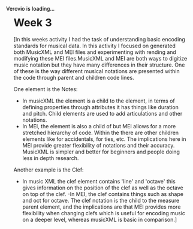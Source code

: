 <!DOCTYPE html>
<html lang="en">
<head>
    <meta charset="utf-8">
    <title>My Piece in Verovio</title>
    <style>
    html, body {
        width: 100%;
        height: 100%;
        margin: 0;
    }
    .header {
        padding: 20px;
        height:80px;
    }
    #app {
        height: auto;
        width: 100%;
        position: absolute;
        top: 80px;
        bottom: 0;
    }
    </style>
</head>
<body>
    <div class="header"><h1>Week 3</h1>
        <p>[In this weeks activity I had the task of understanding basic encoding standards for musical data. In this activity I focused on generated both MusicXML and MEI files and experimenting with rending and modifying these MEI files.MusicXML and MEI are both ways to digitize music notation but they have many differences in their structure. One of these is the way different musical notations are presented within the code through parent and children code lines. 

One element is the Notes:
- In musicXML the <note> element is a child to the <measure> element, in terms of defining properties through attributes it has things like duration and pitch. Child elements are used to add articulations and other notations. 
- In MEI, the <note> element is also a child of <measure> but MEI allows for a more stretched hierarchy of code. Within the <note> there are other children elements like <accid> for accidentals, <tie> for ties, etc. 
The implications here in MEI provide greater flexibility of notations and their accuracy. MusicXML is simpler and better for beginners and people doing less in depth research. 

Another example is the Clef:
- In music XML the clef element contains 'line' and 'octave' this gives information on the position of the clef as well as the octave on top of the clef. 
-In MEI, the clef contains things such as shape and oct for octave.
The clef notation is the child to the measure parent element, and the implications are that MEI provides more flexibility when changing clefs which is useful for encoding music on a deeper level, whereas musicXML is basic in comparison.]</p></div>
    <div id="app">Verovio is loading...</div>
    <script type="module">
        import 'https://www.verovio.org/javascript/app/verovio-app.js';
        
        const options = {
            defaultView: 'responsive', // default is 'responsive', alternative is 'document'
            defaultZoom: 3, // 0-7, default is 4
            enableResponsive: true, // default is true
            enableDocument: true // default is true
        }
        
        // A MusicXML file
        var file = 'dryhands.musicxml';
        // A MEI file
        //var file = 'dryhands.mei';
        
        const app = new Verovio.App(document.getElementById("app"), options);
        fetch(file)
            .then(function(response) {
                return response.text();
            })
            .then(function(text) {
                app.loadData(text);
            });
    </script>
</body>
</html>






<!--  Replace 'height' below as needed, but must be fixed -->
<style>
    #app {
        height: 800px;
        width: 100%;
    }
</style>

<div id="app">Verovio is loading...</div>

<script type="module">
    import 'https://www.verovio.org/javascript/app/verovio-app.js';

    const options = {
        defaultView: 'responsive', // 'responsive' | 'document'
        defaultZoom: 3, // 0-7,
        enableResponsive: true,
        enableDocument: true
    }

    const app = new Verovio.App(document.getElementById("app"), options);

    fetch('data/example.mei')
        .then((response) => response.text())
        .then(text => app.loadData(text));
</script>
